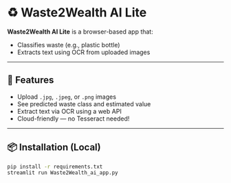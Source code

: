 # ♻️ Waste2Wealth AI Lite

**Waste2Wealth AI Lite** is a browser-based app that:
- Classifies waste (e.g., plastic bottle)
- Extracts text using OCR from uploaded images

---

## 🚀 Features

- Upload `.jpg`, `.jpeg`, or `.png` images
- See predicted waste class and estimated value
- Extract text via OCR using a web API
- Cloud-friendly — no Tesseract needed!

---

## 📦 Installation (Local)

```bash
pip install -r requirements.txt
streamlit run Waste2Wealth_ai_app.py
